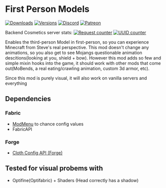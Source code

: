 # First Person Models

[![Downloads](http://cf.way2muchnoise.eu/full_333287_downloads.svg)](https://www.curseforge.com/minecraft/mc-mods/first-person-model/)
[![Versions](http://cf.way2muchnoise.eu/versions/333287.svg)](https://www.curseforge.com/minecraft/mc-mods/first-person-model/)
[![Discord](https://img.shields.io/discord/342814924310970398?color=%237289DA&label=Discord&logo=discord&logoColor=white)](https://discordapp.com/invite/yk4caxM)
[![Patreon](https://img.shields.io/endpoint.svg?url=https%3A%2F%2Fshieldsio-patreon.vercel.app%2Fapi%3Fusername%3Dtr7zw%26type%3Dpatrons&style=for-the-badge)](https://www.patreon.com/tr7zw)

Backend Cosmetics server stats: [![Request counter](https://img.shields.io/badge/dynamic/json?color=GREEN&label=Requests%20the%20last%2060s&query=requestCounter60s&url=https%3A%2F%2Ffirstperson.tr7zw.dev%2Ffirstperson%2Fstats)]()
[![UUID counter](https://img.shields.io/badge/dynamic/json?color=GREEN&label=Processed%20UUIDs%20the%20last%2060s&query=uuidCounter60s&url=https%3A%2F%2Ffirstperson.tr7zw.dev%2Ffirstperson%2Fstats)]()

Enables the third-person Model in first-person, so you can experience Minecraft from Steve's real perspective. This mod doesn't change any animations, so you also get to see Mojangs questionable animation descitions(looking at you, shield + bow). However this mod adds so few and simple mixin hooks into the game, it should work with other mods that come out(MoBends, a real eating/crawling animation, custom 3d armor, etc).

Since this mod is purely visual, it will also work on vanilla servers and everything

## Dependencies

### Fabric

- [ModMenu](https://www.curseforge.com/minecraft/mc-mods/modmenu) to chance config values
- FabricAPI

### Forge

- [Cloth Config API (Forge)](https://www.curseforge.com/minecraft/mc-mods/cloth-config-forge)

## Tested for visual probems with

- Optifine(Optifabric) + Shaders (Head correctly has a shadow)

